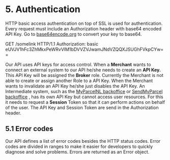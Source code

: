 # 5. Authentication

HTTP basic access authentication on top of SSL is used for authentication. Every request must include an Authorization header with base64 encoded API Key. Go to [base64encode.org](https://www.base64encode.org/) to convert your key to base64.

GET /somelink HTTP/1.1
Authorization: basic eUVJV1hFc3ZhMkxPeWRvVlM1bDVVZVJwamJNdVZQQXJSUGhFVkpCYw==

Our API uses API keys for access control. When a **Merchant** wants to connect an external system to our API he/she needs to create an **API Key.** This API Key will be assigned the **Broker** role. Currently the Merchant is not able to create or assign another Role to a API Key. When the Merchant wants to invalidate an API Key he/she just disables the API Key. An Intermediate system, such as the [MyParcelNL backoffice](https://backoffice.myparcel.nl/) or [SendMyParcel backoffice](https://backoffice.SendMyParcel.be) , has its own API Key but cannot access user resources. For this it needs to request a **Session** Token so that it can perform actions on behalf of the user. The API Key and Session Token are send in the Authorization header.

## 5.1 Error codes

Our API defines a list of error codes besides the HTTP status codes. Error codes are divided in ranges to make it easier for developers to quickly diagnose and solve problems. Errors are returned as an Error object.
